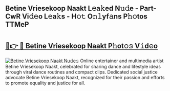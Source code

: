 ## Betine Vriesekoop Naakt L𝚎a𝚔ed N𝚞𝚍e - Part-CwR Vi𝚍𝚎o L𝚎a𝚔s - H𝚘𝚝 O𝚗𝚕yf𝚊ns P𝚑𝚘tos TTMeP

# <h2><a href="http://kfenf7.oniu.top/?m=Betine+Vriesekoop+Naakt">🔗👉 🔴 Betine Vriesekoop Naakt P𝚑ot𝚘𝚜 V𝚒d𝚎o</a></h2>

[![Betine Vriesekoop Naakt Nu𝚍e𝚜](https://i.imgur.com/0qMVB7G.gif)](http://kfenf7.oniu.top/?m=Betine+Vriesekoop+Naakt)
Online entertainer and multimedia artist Betine Vriesekoop Naakt, celebrated for sharing dance and lifestyle ideas through viral dance routines and compact clips. Dedicated social justice advocate Betine Vriesekoop Naakt, recognized for their passion and efforts to promote equality and justice for all.  
